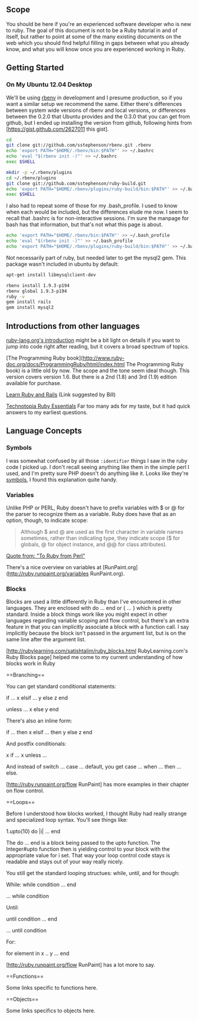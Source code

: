 ## Scope

You should be here if you're an experienced software developer who is new to ruby.  The goal of this document is not to be a Ruby tutorial in and of itself, but rather to point at some of the many existing documents on the web which you should find helpful filling in gaps between what you already know, and what you will know once you are experienced working in Ruby.


## Getting Started

### On My Ubuntu 12.04 Desktop

We'll be using [rbenv](https://github.com/sstephenson/rbenv) in development and I presume production, so if you want a similar setup we recommend the same.  Either there's differences between system wide versions of rbenv and local versions, or differences between the 0.2.0 that Ubuntu provides and the 0.3.0 that you can get from github, but I ended up installing the version from github, following hints from [https://gist.github.com/2627011 this gist].

~~~ bash
cd
git clone git://github.com/sstephenson/rbenv.git .rbenv
echo 'export PATH="$HOME/.rbenv/bin:$PATH"' >> ~/.bashrc
echo 'eval "$(rbenv init -)"' >> ~/.bashrc
exec $SHELL
~~~


~~~ bash
mkdir -p ~/.rbenv/plugins
cd ~/.rbenv/plugins
git clone git://github.com/sstephenson/ruby-build.git
echo 'export PATH="$HOME/.rbenv/plugins/ruby-build/bin:$PATH"' >> ~/.bashrc
exec $SHELL
~~~ 

I also had to repeat some of those for my .bash_profile.  I used to know when each would be included, but the differences elude me now.  I seem to recall that .bashrc is for non-interactive sessions.  I'm sure the manpage for bash has that information, but that's not what this page is about.

~~~ bash
echo 'export PATH="$HOME/.rbenv/bin:$PATH"' >> ~/.bash_profile
echo 'eval "$(rbenv init -)"' >> ~/.bash_profile
echo 'export PATH="$HOME/.rbenv/plugins/ruby-build/bin:$PATH"' >> ~/.bash_profile
~~~

Not necessarily part of ruby, but needed later to get the mysql2 gem.  This package wasn't included in ubuntu by default:

~~~ bash
apt-get install libmysqlclient-dev
~~~


~~~ bash
rbenv install 1.9.3-p194
rbenv global 1.9.3-p194
ruby -v
gem install rails
gem install mysql2 
~~~


## Introductions from other languages

[ruby-lang.org's introduction](http://www.ruby-lang.org/en/documentation/ruby-from-other-languages/) might be a bit light on details if you want to jump into code right after reading, but it covers a broad spectrum of topics.

[The Programming Ruby book](http://www.ruby-doc.org/docs/ProgrammingRuby/html/index.html The Programming Ruby book) is a little old by now.  The scope and the tone seem ideal though.  This version covers version 1.6.  But there is a 2nd (1.8) and 3rd (1.9) edition available for purchase.

[Learn Ruby and Rails](http://www.learnrubyandrails.com/) (Link suggested by Bill)

[Technotopia Ruby Essentials](http://www.techotopia.com/index.php/Ruby_Essentials) Far too many ads for my taste, but it had quick answers to my earliest questions.

## Language Concepts


### Symbols
I was somewhat confused by all those `:identifier` things I saw in the ruby code I picked up.  I don't recall seeing anything like them in the simple perl I used, and I'm pretty sure PHP doesn't do anything like it.  Looks like they're [symbols](http://www.troubleshooters.com/codecorn/ruby/symbols.htm), I found this explanation quite handy.

### Variables

Unlike PHP or PERL, Ruby doesn't have to prefix variables with $ or @ for the parser to recognize them as a variable.  Ruby does have that as an option, though, to indicate scope:

> Although $ and @ are used as the first character in variable names sometimes, rather than indicating type, they indicate scope ($ for globals, @ for object instance, and @@ for class attributes).

[Quote from: "To Ruby from Perl"](http://www.ruby-lang.org/en/documentation/ruby-from-other-languages/to-ruby-from-perl/)

There's a nice overview on variables at [RunPaint.org](http://ruby.runpaint.org/variables RunPaint.org).

### Blocks

Blocks are used a little differently in Ruby than I've encountered in other languages.  They are enclosed with do ... end or { ... } which is pretty standard.  Inside a block things work like you might expect in other languages regarding variable scoping and flow control, but there's an extra feature in that you can implicitly associate a block with a function call.  I say implicitly because the block isn't passed in the argument list, but is on the same line after the argument list.

[http://rubylearning.com/satishtalim/ruby_blocks.html RubyLearning.com's Ruby Blocks page] helped me come to my current understanding of how blocks work in Ruby

==Branching==

You can get standard conditional statements:

<source lang="ruby">
if ...
  x 
elsif ... 
  y
else 
  z
end


unless ... 
  x
else
  y
end
</source>

There's also an inline form:

<source lang="ruby">
if ... then x
elsif ... then y
else z
end
</source>

And postfix conditionals:

<source lang="ruby">
x if ...
x unless ...
</source>

And instead of switch ... case ... default, you get case ... when ... then ... else.

[http://ruby.runpaint.org/flow RunPaint] has more examples in their chapter on flow control.

==Loops==

Before I understood how blocks worked, I thought Ruby had really strange and specialized loop syntax.  You'll see things like:

<source lang="ruby">
1.upto(10) do |i|
 ...
end
</source>

The do ... end is a block being passed to the upto function.  The Integer#upto function then is yielding control to your block with the appropriate value for i set. That way your loop control code stays is readable and stays out of your way really nicely.

You still get the standard looping structues: while, until, and for though:

While:
<source lang="ruby">
while condition
...
end

... while condition
</source>

Until:

<source lang="ruby">
until condition
...
end

... until condition
</source>

For:

<source lang="ruby">
for element in x .. y
 ...
end
</source>

[http://ruby.runpaint.org/flow RunPaint] has a lot more to say.

==Functions==

Some links specific to functions here.

==Objects==

Some links specifics to objects here.

